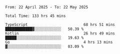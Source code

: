 <!--START_SECTION:waka-->

```abap
From: 22 April 2025 - To: 22 May 2025

Total Time: 133 hrs 45 mins

TypeScript                         68 hrs 51 mins  ████████████▓░░░░░░░░░░░░   50.39 %
Kotlin                             26 hrs 49 mins  █████░░░░░░░░░░░░░░░░░░░░   19.63 %
Go                                 4 hrs 13 mins   ▓░░░░░░░░░░░░░░░░░░░░░░░░   03.09 %
```

<!--END_SECTION:waka-->
